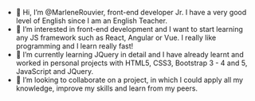 - 👋 Hi, I’m @MarleneRouvier, front-end developer Jr. I have a very good level of English since I am an English Teacher.
- 👀 I’m interested in front-end development and I want to start learning any JS framework such as React, Angular or Vue. I really like programming and I learn really fast! 
- 🌱 I’m currently learning JQuery in detail and I have already learnt and worked in personal projects with HTML5, CSS3, Bootstrap 3 - 4 and 5, JavaScript and JQuery.
- 💞️ I’m looking to collaborate on a project, in which I could apply all my knowledge, improve my skills and learn from my peers. 


<!---
MarleneRouvier/MarleneRouvier is a ✨ special ✨ repository because its `README.md` (this file) appears on your GitHub profile.
You can click the Preview link to take a look at your changes.
--->
